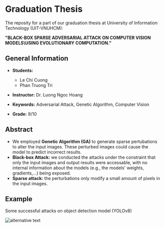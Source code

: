 # Graduation Thesis

The reposity for a part of our graduation thesis at University of Information Technology (UIT-VNUHCM):

**"BLACK-BOX SPARSE ADVERSARIAL ATTACK ON COMPUTER VISION MODELS\USING EVOLUTIONARY COMPUTATION."**

## General Information

- **Students:**
    - Le Chi Cuong
    - Phan Truong Tri

- **Instructor:** Dr. Luong Ngoc Hoang

- **Keywords:** Adversarial Attack, Genetic Algorithm, Computer Vision

- **Grade:** 9/10

## Abstract

- We employed **Genetic Algorithm (GA)** to generate sparse pertubations to alter the input images. These perturbed images could cause the model to predict incorrect results.
- **Black-box Attack:** we conducted the attacks under the constraint that only the input images and output results were accessable, with no internal information about the models (e.g., the models' weights, gradients,...) being exposed.
- **Sparse attack:** the perturbations only modify a small amount of pixels in the input images.

## Example

Some successful attacks on object detection model (YOLOv8)

![alternative text](gif/demo.gif)


